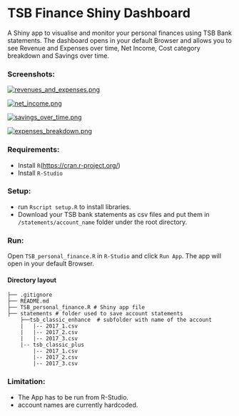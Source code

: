 # TSB Finance Shiny Dashboard

A Shiny app to visualise and monitor your personal finances using TSB Bank statements. The dashboard opens in your default Browser and allows you to see Revenue and Expenses over time, Net Income, Cost category breakdown and Savings over time.

### Screenshots:

[![revenues_and_expenses.png](https://s18.postimg.cc/m658isvnt/revenues_and_expenses.png)](https://postimg.cc/image/9er2calvp/)

[![net_income.png](https://s18.postimg.cc/6xfb51hex/net_income.png)](https://postimg.cc/image/9rigihjl1/)


[![savings_over_time.png](https://s18.postimg.cc/imjat00nt/savings_over_time.png)](https://postimg.cc/image/bw2tjkdhx/)

[![expenses_breakdown.png](https://s18.postimg.cc/ongzq0i49/expenses_breakdown.png)](https://postimg.cc/image/91zo6265x/)

### Requirements: 

- Install `R`(https://cran.r-project.org/)
- Install `R-Studio`

### Setup:
- run `Rscript setup.R` to install libraries.
- Download your TSB bank statements as csv files and put them in `/statements/account_name` folder under the root directory.

### Run:
Open `TSB_personal_finance.R` in `R-Studio` and click `Run App`. The app will open in your default Browser.

#### Directory layout

    ├── .gitignore
    ├── README.md
    ├── TSB_personal_finance.R # Shiny app file
    ├── statements # folder used to save account statements
        ├──tsb_classic_enhance  # subfolder with name of the account
        |   |-- 2017_1.csv 
        |   |-- 2017_2.csv
        |   |-- 2017_3.csv
        |-- tsb_classic_plus
            |-- 2017_1.csv
            |-- 2017_2.csv
            |-- 2017_3.csv
            
            
### Limitation: 
- The App has to be run from R-Studio.
- account names are currently hardcoded.